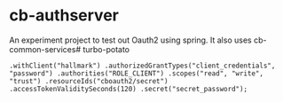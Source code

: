 # cb-authserver
An experiment project to test out Oauth2 using spring. It also uses cb-common-services# turbo-potato

`.withClient("hallmark")
    .authorizedGrantTypes("client_credentials", "password")
    .authorities("ROLE_CLIENT")
    .scopes("read", "write", "trust")
    .resourceIds("cboauth2/secret")
    .accessTokenValiditySeconds(120)
    .secret("secret_password");`
